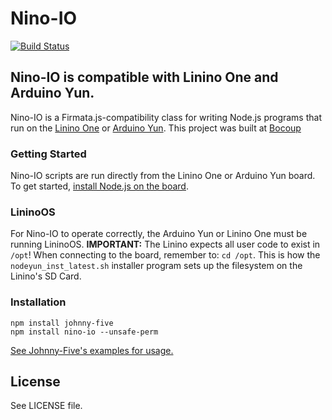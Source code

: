 # Nino-IO

[![Build Status](https://travis-ci.org/rwaldron/nino-io.png?branch=master)](https://travis-ci.org/rwaldron/nino-io)

## Nino-IO is compatible with Linino One and Arduino Yun.


Nino-IO is a Firmata.js-compatibility class for writing Node.js programs that run on the [Linino One](http://www.linino.org/modules/linino-one/) or [Arduino Yun](http://www.linino.org/modules/yun/). This project was built at [Bocoup](http://bocoup.com)

### Getting Started

Nino-IO scripts are run directly from the Linino One or Arduino Yun board. To get started, [install Node.js on the board](http://wiki.linino.org/doku.php?id=wiki:nodejscript). 

### LininoOS

For Nino-IO to operate correctly, the Arduino Yun or Linino One must be running LininoOS. 
**IMPORTANT:** The Linino expects all user code to exist in `/opt`! When connecting to the board, remember to: `cd /opt`. This is how the `nodeyun_inst_latest.sh` installer program sets up the filesystem on the Linino's SD Card. 




### Installation

```
npm install johnny-five
npm install nino-io --unsafe-perm
```

[See Johnny-Five's examples for usage.](https://github.com/rwaldron/johnny-five)

## License
See LICENSE file.

